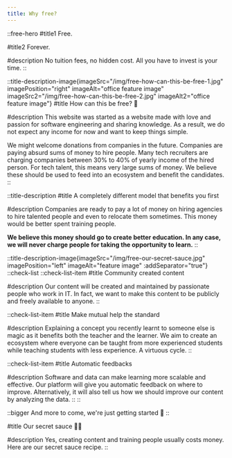 ```yaml
---
title: Why free?
---
```


::free-hero
#title1
Free.

#title2
Forever.

#description
No tuition fees, no hidden cost. All you have to invest is your time.
::

::title-description-image{imageSrc="/img/free-how-can-this-be-free-1.jpg" imagePosition="right" imageAlt="office feature image" imageSrc2="/img/free-how-can-this-be-free-2.jpg" imageAlt2="office feature image"}
#title
How can this be free? 🎁

#description
This website was started as a website made with love and passion for software engineering and sharing knowledge. As a result, we do not expect any income for now and want to keep things simple.

We might welcome donations from companies in the future. Companies are paying absurd sums of money to hire people. Many tech recruiters are charging companies between 30% to 40% of yearly income of the hired person. For tech talent, this means very large sums of money. We believe these should be used to feed into an ecosystem and benefit the candidates.
::

::title-description
#title
A completely different model that benefits you first

#description
Companies are ready to pay a lot of money on hiring agencies to hire talented people and even to relocate them sometimes. This money would be better spent training people.

**We believe this money should go to create better education. In any case, we will never charge people for taking the opportunity to learn.**
::

::title-description-image{imageSrc="/img/free-our-secret-sauce.jpg" imagePosition="left" imageAlt="feature image" :addSeparator="true"}
::check-list
  ::check-list-item
  #title
  Community created content

  #description
  Our content will be created and maintained by passionate people who work in IT. In fact, we want to make this content to be publicly and freely available to anyone.
  ::

  ::check-list-item
  #title
  Make mutual help the standard

  #description
  Explaining a concept you recently learnt to someone else is magic as it benefits both the teacher and the learner. We aim to create an ecosystem where everyone can be taught from more experienced students while teaching students with less experience. A virtuous cycle.
  ::

  ::check-list-item
  #title
  Automatic feedbacks

  #description
  Software and data can make learning more scalable and effective. Our platform will give you automatic feedback on where to improve. Alternatively, it will also tell us how we should improve our content by analyzing the data.
  ::
::

::bigger
And more to come, we're just getting started 🚀
::

#title
Our secret sauce 👨‍🍳

#description
Yes, creating content and training people usually costs money. Here are our secret sauce recipe.
::